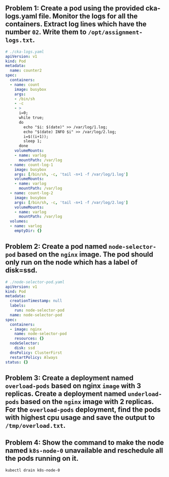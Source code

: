 ## Problem 1: Create a pod using the provided cka-logs.yaml file. Monitor the logs for all the containers. Extract log lines which have the number `02`. Write them to `/opt/assignment-logs.txt`.
```yaml
# ./cka-logs.yaml
apiVersion: v1
kind: Pod
metadata:
  name: counter2
spec:
  containers:
  - name: count
    image: busybox
    args:
    - /bin/sh
    - -c
    - >
      i=0;
      while true;
      do
        echo "$i: $(date)" >> /var/log/1.log;
        echo "$(date) INFO $i" >> /var/log/2.log;
        i=$((i+1));
        sleep 1;
      done
    volumeMounts:
    - name: varlog
      mountPath: /var/log
  - name: count-log-1
    image: busybox
    args: [/bin/sh, -c, 'tail -n+1 -f /var/log/1.log']
    volumeMounts:
    - name: varlog
      mountPath: /var/log
  - name: count-log-2
    image: busybox
    args: [/bin/sh, -c, 'tail -n+1 -f /var/log/2.log']
    volumeMounts:
    - name: varlog
      mountPath: /var/log
  volumes:
  - name: varlog
    emptyDir: {}
```
## Problem 2: Create a pod named `node-selector-pod` based on the `nginx` image. The pod should only run on the node which has a label of disk=ssd.
```yaml
# ./node-selector-pod.yaml
apiVersion: v1
kind: Pod
metadata:
  creationTimestamp: null
  labels:
    run: node-selector-pod
  name: node-selector-pod
spec:
  containers:
  - image: nginx
    name: node-selector-pod
    resources: {}
  nodeSelector:
    disk: ssd
  dnsPolicy: ClusterFirst
  restartPolicy: Always
status: {}
```
## Problem 3: Create a deployment named `overload-pods` based on nginx `image` with 3 replicas. Create a deployment named `underload-pods` based on the `nginx` image with 2 replicas. For the `overload-pods` deployment, find the pods with highest cpu usage and save the output to `/tmp/overload.txt`.
## Problem 4: Show the command to make the node named `k8s-node-0` unavailable and reschedule all the pods running on it.
```bash
kubectl drain k8s-node-0
```
